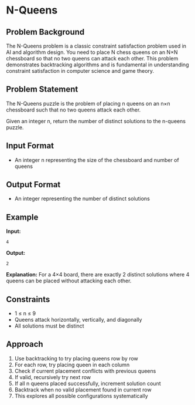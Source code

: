 # N-Queens

## Problem Background
The N-Queens problem is a classic constraint satisfaction problem used in AI and algorithm design. You need to place N chess queens on an N×N chessboard so that no two queens can attack each other. This problem demonstrates backtracking algorithms and is fundamental in understanding constraint satisfaction in computer science and game theory.

## Problem Statement
The N-Queens puzzle is the problem of placing n queens on an n×n chessboard such that no two queens attack each other.

Given an integer n, return the number of distinct solutions to the n-queens puzzle.

## Input Format
* An integer n representing the size of the chessboard and number of queens

## Output Format
* An integer representing the number of distinct solutions

## Example
**Input:**
```
4
```

**Output:**
```
2
```

**Explanation:**
For a 4×4 board, there are exactly 2 distinct solutions where 4 queens can be placed without attacking each other.

## Constraints
* 1 ≤ n ≤ 9
* Queens attack horizontally, vertically, and diagonally
* All solutions must be distinct

## Approach
1. Use backtracking to try placing queens row by row
2. For each row, try placing queen in each column
3. Check if current placement conflicts with previous queens
4. If valid, recursively try next row
5. If all n queens placed successfully, increment solution count
6. Backtrack when no valid placement found in current row
7. This explores all possible configurations systematically